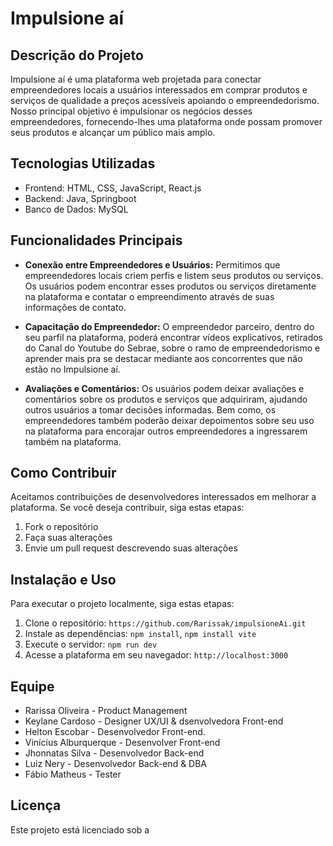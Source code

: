 # Impulsione aí

## Descrição do Projeto

Impulsione aí é uma plataforma web projetada para conectar empreendedores locais a usuários interessados em comprar produtos e serviços de qualidade a preços acessíveis apoiando o empreendedorismo. Nosso principal objetivo é impulsionar os negócios desses empreendedores, fornecendo-lhes uma plataforma onde possam promover seus produtos e alcançar um público mais amplo.

## Tecnologias Utilizadas

- Frontend: HTML, CSS, JavaScript, React.js
- Backend: Java, Springboot
- Banco de Dados: MySQL

## Funcionalidades Principais

- **Conexão entre Empreendedores e Usuários:** Permitimos que empreendedores locais criem perfis e listem seus produtos ou serviços. Os usuários podem encontrar esses produtos ou serviços diretamente na plataforma e contatar o empreendimento através de suas informações de contato.

- **Capacitação do Empreendedor:** O empreendedor parceiro, dentro do seu parfil na plataforma, poderá encontrar vídeos explicativos, retirados do Canal do Youtube do Sebrae, sobre o ramo de empreendedorismo e aprender mais pra se destacar mediante aos concorrentes que não estão no Impulsione aí. 

- **Avaliações e Comentários:** Os usuários podem deixar avaliações e comentários sobre os produtos e serviços que adquiriram, ajudando outros usuários a tomar decisões informadas. Bem como, os empreendedores também poderão deixar depoimentos sobre seu uso na plataforma para encorajar outros empreendedores a ingressarem também na plataforma. 

## Como Contribuir

Aceitamos contribuições de desenvolvedores interessados em melhorar a plataforma. Se você deseja contribuir, siga estas etapas:

1. Fork o repositório
2. Faça suas alterações
3. Envie um pull request descrevendo suas alterações



## Instalação e Uso

Para executar o projeto localmente, siga estas etapas:

1. Clone o repositório: `https://github.com/Rarissak/impulsioneAi.git`
2. Instale as dependências: `npm install`, `npm install vite`
3. Execute o servidor: `npm run dev`
4. Acesse a plataforma em seu navegador: `http://localhost:3000`

## Equipe

- Rarissa Oliveira - Product Management 
- Keylane Cardoso - Designer UX/UI & dsenvolvedora Front-end
- Helton Escobar - Desenvolvedor Front-end.
- Vinícius Alburquerque - Desenvolver Front-end
- Jhonnatas Silva - Desenvolvedor Back-end
- Luiz Nery - Desenvolvedor Back-end & DBA
- Fábio Matheus - Tester 

## Licença

Este projeto está licenciado sob a 
